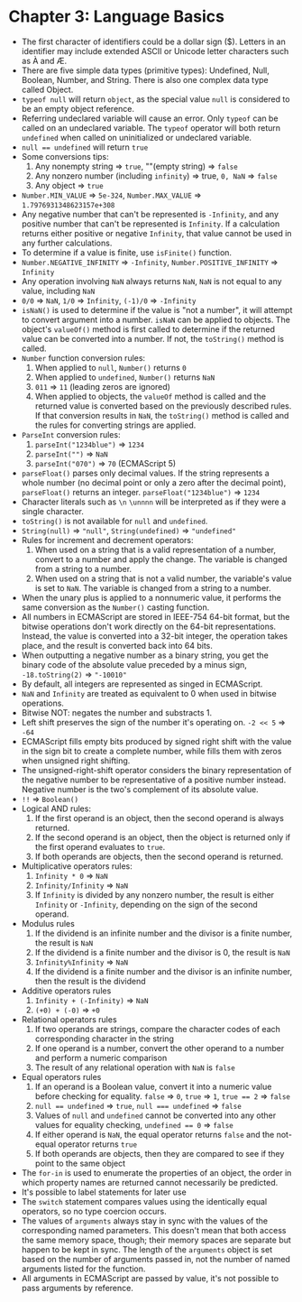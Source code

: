 # Chapter 3: Language Basics

* The first character of identifiers could be a dollar sign ($). Letters in an identifier may include extended ASCII or Unicode letter characters such as À and Æ.
* There are five simple data types (primitive types): Undefined, Null, Boolean, Number, and String. There is also one complex data type called Object.
* `typeof null` will return `object`, as the special value `null` is considered to be an empty object reference.
* Referring undeclared variable will cause an error. Only `typeof` can be called on an undeclared variable. The `typeof` operator will both return `undefined` when called on uninitialized or undeclared variable.
* `null == undefined` will return `true`
* Some conversions tips:
  1. Any nonempty string => `true`, ""(empty string) => `false`
  2. Any nonzero number (including `infinity`) => true, `0, NaN` => `false`
  3. Any object => `true`
* `Number.MIN_VALUE` => `5e-324`, `Number.MAX_VALUE` => `1.7976931348623157e+308`
* Any negative number that can't be represented is `-Infinity`, and any positive number that can't be represented is `Infinity`. If a calculation returns either positive or negative `Infinity`, that value cannot be used in any further calculations. 
* To determine if a value is finite, use `isFinite()` function.
* `Number.NEGATIVE_INFINITY` => `-Infinity`, `Number.POSITIVE_INFINITY` => `Infinity`
* Any operation involving `NaN` always returns `NaN`, `NaN` is not equal to any value, including `NaN`
* `0/0` => `NaN`, `1/0` => `Infinity`, `(-1)/0` => `-Infinity`
* `isNaN()` is used to determine if the value is "not a number", it will attempt to convert argument into a number. `isNaN` can be applied to objects. The object's `valueOf()` method is first called to determine if the returned value can be converted into a number. If not, the `toString()` method is called.
* `Number` function conversion rules:
  1. When applied to `null`, `Number()` returns `0`
  2. When applied to `undefined`, `Number()` returns `NaN`
  3. `011` => `11` (leading zeros are ignored)
  4. When applied to objects, the `valueOf` method is called and the returned value is converted based on the previously described rules. If that conversion results in `NaN`, the `toString()` method is called and the rules for converting strings are applied.
* `ParseInt` conversion rules:
  1. `parseInt("1234blue")` => `1234`
  2. `parseInt("")` => `NaN`
  3. `parseInt("070")` => `70` (ECMAScript 5)
* `parseFloat()` parses only decimal values. If the string represents a whole number (no decimal point or only a zero after the decimal point), `parseFloat()` returns an integer. `parseFloat("1234blue")` => `1234`
* Character literals such as `\n` `\unnnn` will be interpreted as if they were a single character.
* `toString()` is not available for `null` and `undefined`.
* `String(null)` => `"null"`, `String(undefined)` => `"undefined"`
* Rules for increment and decrement operators:
  1. When used on a string that is a valid representation of a number, convert to a number and apply the change. The variable is changed from a string to a number.
  2. When used on a string that is not a valid number, the variable's value is set to `NaN`. The variable is changed from a string to a number.
* When the unary plus is applied to a nonnumeric value, it performs the same conversion as the `Number()` casting function.
* All numbers in ECMAScript are stored in IEEE-754 64-bit format, but the bitwise operations don't work directly on the 64-bit representations. Instead, the value is converted into a 32-bit integer, the operation takes place, and the result is converted back into 64 bits.
* When outputting a negative number as a binary string, you get the binary code of the absolute value preceded by a minus sign, `-18.toString(2)` => `"-10010"`
* By default, all integers are represented as singed in ECMAScript.
* `NaN` and `Infinity` are treated as equivalent to 0 when used in bitwise operations.
* Bitwise NOT: negates the number and substracts 1.
* Left shift preserves the sign of the number it's operating on. `-2 << 5` => `-64`
* ECMAScript fills empty bits produced by signed right shift with the value in the sign bit to create a complete number, while fills them with zeros when unsigned right shifting.
* The unsigned-right-shift operator considers the binary representation of the negative number to be representative of a positive number instead. Negative number is the two's complement of its absolute value.
* `!!` => `Boolean()`
* Logical AND rules:
  1. If the first operand is an object, then the second operand is always returned.
  2. If the second operand is an object, then the object is returned only if the first operand evaluates to `true`.
  3. If both operands are objects, then the second operand is returned.
* Multiplicative operators rules:
  1. `Infinity * 0` => `NaN`
  2. `Infinity/Infinity` => `NaN`
  3. If `Infinity` is divided by any nonzero number, the result is either `Infinity` or `-Infinity`, depending on the sign of the second operand.
* Modulus rules
  1. If the dividend is an infinite number and the divisor is a finite number, the result is `NaN`
  2. If the dividend is a finite number and the divisor is 0, the result is `NaN`
  3. `Infinity%Infinity` => `NaN`
  4. If the dividend is a finite number and the divisor is an infinite number, then the result is the dividend
* Additive operators rules
  1. `Infinity + (-Infinity)` => `NaN`
  2. `(+0) + (-0)` => `+0`
* Relational operators rules
  1. If two operands are strings, compare the character codes of each corresponding character in the string
  2. If one operand is a number, convert the other operand to a number and perform a numeric comparison
  3. The result of any relational operation with `NaN` is `false`
* Equal operators rules
  1. If an operand is a Boolean value, convert it into a numeric value before checking for equality. `false` => `0`, `true` => `1`, `true == 2` => `false`
  2. `null == undefined` => `true`, `null === undefined` => `false`
  3. Values of `null` and `undefined` cannot be converted into any other values for equality checking, `undefined == 0` => `false`
  4. If either operand is `NaN`, the equal operator returns `false` and the not-equal operator returns `true`
  5. If both operands are objects, then they are compared to see if they point to the same object
* The `for-in` is used to enumerate the properties of an object, the order in which property names are returned cannot necessarily be predicted.
* It's possible to label statements for later use
* The `switch` statement compares values using the identically equal operators, so no type coercion occurs.
* The values of `arguments` always stay in sync with the values of the corresponding named parameters. This doesn't mean that both access the same memory space, though; their memory spaces are separate but happen to be kept in sync. The length of the `arguments` object is set based on the number of arguments passed in, not the number of named arguments listed for the function.
* All arguments in ECMAScript are passed by value, it's not possible to pass arguments by reference.
